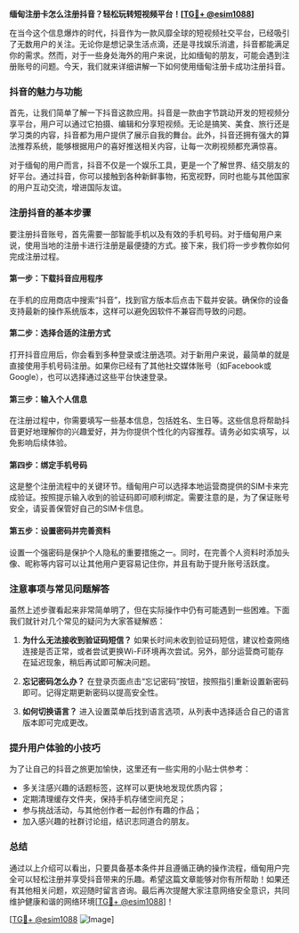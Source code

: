**缅甸注册卡怎么注册抖音？轻松玩转短视频平台！[[TG💪+ @esim1088](https://t.me/s/esim1088)]**

在当今这个信息爆炸的时代，抖音作为一款风靡全球的短视频社交平台，已经吸引了无数用户的关注。无论你是想记录生活点滴，还是寻找娱乐消遣，抖音都能满足你的需求。然而，对于一些身处海外的用户来说，比如缅甸的朋友，可能会遇到注册账号的问题。今天，我们就来详细讲解一下如何使用缅甸注册卡成功注册抖音。

### 抖音的魅力与功能

首先，让我们简单了解一下抖音这款应用。抖音是一款由字节跳动开发的短视频分享平台，用户可以通过它拍摄、编辑和分享短视频。无论是搞笑、美食、旅行还是学习类的内容，抖音都为用户提供了展示自我的舞台。此外，抖音还拥有强大的算法推荐系统，能够根据用户的喜好推送相关内容，让每一次刷视频都充满惊喜。

对于缅甸的用户而言，抖音不仅是一个娱乐工具，更是一个了解世界、结交朋友的好平台。通过抖音，你可以接触到各种新鲜事物，拓宽视野，同时也能与其他国家的用户互动交流，增进国际友谊。

### 注册抖音的基本步骤

要注册抖音账号，首先需要一部智能手机以及有效的手机号码。对于缅甸用户来说，使用当地的注册卡进行注册是最便捷的方式。接下来，我们将一步步教你如何完成注册过程。

#### 第一步：下载抖音应用程序

在手机的应用商店中搜索“抖音”，找到官方版本后点击下载并安装。确保你的设备支持最新的操作系统版本，这样可以避免因软件不兼容而导致的问题。

#### 第二步：选择合适的注册方式

打开抖音应用后，你会看到多种登录或注册选项。对于新用户来说，最简单的就是直接使用手机号码注册。如果你已经有了其他社交媒体账号（如Facebook或Google），也可以选择通过这些平台快速登录。

#### 第三步：输入个人信息

在注册过程中，你需要填写一些基本信息，包括姓名、生日等。这些信息将帮助抖音更好地理解你的兴趣爱好，并为你提供个性化的内容推荐。请务必如实填写，以免影响后续体验。

#### 第四步：绑定手机号码

这是整个注册流程中的关键环节。缅甸用户可以选择本地运营商提供的SIM卡来完成验证。按照提示输入收到的验证码即可顺利绑定。需要注意的是，为了保证账号安全，请妥善保管好自己的SIM卡信息。

#### 第五步：设置密码并完善资料

设置一个强密码是保护个人隐私的重要措施之一。同时，在完善个人资料时添加头像、昵称等内容可以让其他用户更容易记住你，并且有助于提升账号活跃度。

### 注意事项与常见问题解答

虽然上述步骤看起来非常简单明了，但在实际操作中仍有可能遇到一些困难。下面我们就针对几个常见的疑问为大家答疑解惑：

1. **为什么无法接收到验证码短信？**
   如果长时间未收到验证码短信，建议检查网络连接是否正常，或者尝试更换Wi-Fi环境再次尝试。另外，部分运营商可能存在延迟现象，稍后再试即可解决问题。

2. **忘记密码怎么办？**
   在登录页面点击“忘记密码”按钮，按照指引重新设置新密码即可。记得定期更新密码以提高安全性。

3. **如何切换语言？**
   进入设置菜单后找到语言选项，从列表中选择适合自己的语言版本即可完成更改。

### 提升用户体验的小技巧

为了让自己的抖音之旅更加愉快，这里还有一些实用的小贴士供参考：

- 多关注感兴趣的话题标签，这样可以更快地发现优质内容；
- 定期清理缓存文件夹，保持手机存储空间充足；
- 参与挑战活动，与其他创作者一起创作有趣的作品；
- 加入感兴趣的社群讨论组，结识志同道合的朋友。

### 总结

通过以上介绍可以看出，只要具备基本条件并且遵循正确的操作流程，缅甸用户完全可以轻松注册并享受抖音带来的乐趣。希望这篇文章能够对你有所帮助！如果还有其他相关问题，欢迎随时留言咨询。最后再次提醒大家注意网络安全意识，共同维护健康和谐的网络环境[[TG💪+ @esim1088](https://t.me/s/esim1088)]！

[[TG💪+ @esim1088](https://t.me/s/esim1088) ![Image](https://i.postimg.cc/4NQfJmqS/Snipaste-2025-05-13-00-14-12.png)]